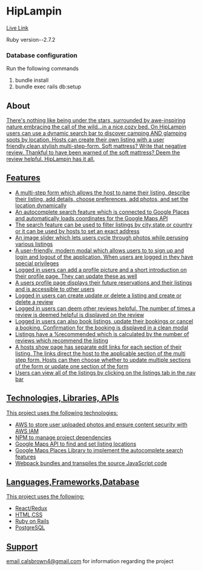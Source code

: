 # HipLampin

<p><a href="https://hip-lampin.herokuapp.com/#/">Live Link</a></p>

Ruby version--2.7.2

<h3>Database configuration</h3>

Run the following commands 
<ol>
  <li>bundle install</li> 
  <li>bundle exec rails db:setup</li>
</ol>
<h2>About</h2>
<span><a href=".assets/images/hip_lampin_main_page.png"></span><span><a href=".assets/images/hip_lampin_main_page.png"></span>
<p>There's nothing like being under the stars, surrounded by awe-inspiring nature,embracing the call of the wild...in a nice,cozy bed. On HipLampin users can use a dynamic search bar to discover camping AND glamping spots by location. Hosts can create their own listing with a user friendly,clean,stylish multi-step-form. Soft mattress? Write that negative review. Thankful to have been warned of the soft mattress? Deem the review helpful. HipLampin has it all.</p>
<h2>Features</h2> 
<ul> 
 <li> A multi-step form which allows the host to name their listing, describe their listing, add details, choose preferences, add photos, and set the location dynamically</li>
  <li> An autocomplete search feature which is connected to Google Places and automatically loads coordinates for the Google Maps API</li>
  <li> The search feature can be used to filter listings by city,state,or country or it can be used by hosts to set an exact address</li>
  <li>An image slider which lets users cycle through photos while perusing various listings</li>
  <li>A user-friendly, modern modal which allows users to to sign up and login and logout of the application. When users are logged in they have special privileges</li>
  <li>Logged in users can add a profile picture and a short introduction on their profile page. They can update these as well</li>
  <li>A users profile page displays their future reservations and their listings and is accessible to other users
  <li>Logged in users can create,update,or delete a listing and create or delete a review</li>
  <li>Logged in users can deem other reviews helpful. The number of times a review is deemed helpful is displayed on the review</li>
  <li>Logged in users can also book listings, update their bookings or cancel a booking. Confirmation for the booking is displayed in a clean modal</li>
  <li>Listings have a %recommended which is calculated by the number of reviews which recommend the listing</li>
  <li> A hosts show page has separate edit links for each section of their listing. The links direct the host to the applicable section of the multi step form. Hosts can then choose whether to update multiple sections of the form or update one section of the form</li>
  <li> Users can view all of the listings by clicking on the listings tab in the nav bar</li>
</ul>
<h2>Technologies, Libraries, APIs</h2>
 <p>This project uses the following technologies:</p>
<ul>
  <li>AWS to store user uploaded photos and ensure content security with AWS IAM</li>
  <li>NPM to manage project dependencies</li>
  <li>Google Maps API to find and set listing locations</li>
  <li>Google Maps Places Library to implement the autocomplete search features</li>
  <li>Webpack bundles and transpiles the source JavaScript code</li>
</ul>

<h2>Languages,Frameworks,Database</h2>
 <p>This project uses the following:</p>
<ul>
  <li>React/Redux</li>
  <li>HTML,CSS</li>
  <li>Ruby on Rails</li>
  <li>PostgreSQL</li>
</ul>

<h2>Support</h2>

email calsbrown4@gmail.com for information regarding the project



